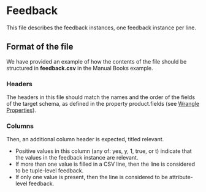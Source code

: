 # Feedback
This file describes the feedback instances, one feedback instance per line. 

## Format of the file
We have provided an example of how the contents of the file should be structured in **feedback.csv** in the Manual Books example.

### Headers
The headers in this file should match the names and the order of the fields of the target schema, as defined in the property product.fields (see [Wrangle Properties](../commands.md)). 

### Columns
Then, an additional column header is expected, titled relevant. 

- Positive values in this column (any of: yes, y, 1, true, or t) indicate that the values in the feedback instance are relevant. 
- If more than one value is filled in a CSV line, then the line is considered to be tuple-level feedback. 
- If only one value is present, then the line is considered to be attribute-level feedback.